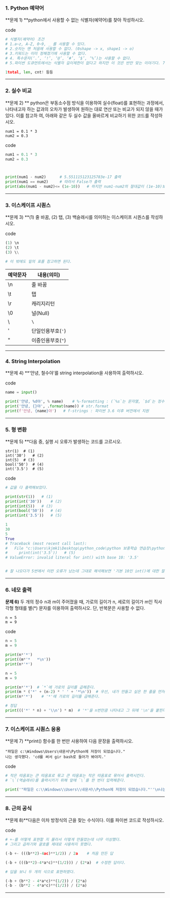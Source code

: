 ### 1. Python 예약어

**문제 1) **python에서 사용할 수 없는 식별자(예약어)를 찾아 작성하시오.



code

```python
# 식별자(예약어) 조건
# 1.a~z, A-Z, 0~9, _ 를 사용할 수 있다.
# 2.숫자는 맨 처음에 사용할 수 없다. (0shape -> x, shape1 -> o)
# 3.키워드는 이미 정해졌기에 사용할 수 없다.
# 4. 특수문자(‘.’, ‘!’, ‘@’, ‘#’, ‘$’, ‘%’)는 사용할 수 없다.
# 5.파이썬 도큐먼트에서는 식별자 길이제한이 없다고 하지만 이 것은 반만 맞는 이야기다. 79글자 많이 쓰면 PEP-8 기준에 의해 설정된 규칙을 어기게 된다. 즉, 79자 보다 많이 쓰지 말자.

1total, len, cnt! 등등

```



---



### 2. 실수 비교

**문제 2) ** python은 부동소수점 방식을 이용하여 실수(float)를 표현하는 과정에서, 나타내고자 하는 값과의 오차가 발생하여 원하는 대로 연산 또는 비교가 되지 않을 때가 있다. 이를 참고하 여, 아래와 같은 두 실수 값을 올바르게 비교하기 위한 코드를 작성하시오.

```
num1 = 0.1 * 3
num2 = 0.3
```

code

```python
num1 = 0.1 * 3
num2 = 0.3 



print(num1 - num2) 		# 5.551115123125783e-17 출력
print(num1 == num2) 	# 따라서 False가 출력
print(abs(num1 - num2)<= (1e-10))	# 하지만 num1-num2의 절대값이 (1e-10)보다 작거나 같으면 a와 										b는 같다고 볼 수 있다.
```



---



### 3. 이스케이프 시퀀스

**문제 3) **(1) 줄 바꿈, (2) 탭, (3) 백슬래시를 의미하는 이스케이프 시퀀스를 작성하시오.

code

``` python
(1) \n 
(2) \t
(3) \\

# 이 밖에도 밑의 표를 참고하면 된다.
```

| 예약문자 | 내용(의미)        |
| -------- | ----------------- |
| \n       | 줄 바꿈           |
| \t       | 탭                |
| \r       | 캐리지리턴        |
| \0       | 널(Null)          |
| \\       | `\`               |
| \'       | 단일인용부호(`'`) |
| \"       | 이중인용부호(`"`) |



---



### 4. String Interpolation

**문제 4) **‘안녕, 철수야’를 string interpolation을 사용하여 출력하시오.

code

```python
name = input()

print('안녕, %d야', % name)	# %-formatting : (`%s`는 문자열, `$d`는 정수, `%f`는 실수)
print('안녕, {}야', .format(name))	# str.format
print(f'안녕, {name}야')	# f-strings : 파이썬 3.6 이후 버전에서 지원
```



---



### 5. 형 변환

**문제 5) **다음 중, 실행 시 오류가 발생하는 코드를 고르시오.

```
str(1)	# (1)
int('30')	# (2)
int(5)	# (3)
bool('50')	# (4)
int('3.5')	# (5)
```

code

```python
# 값을 다 출력해보았다.

print(str(1))	# (1)
print(int('30'))	# (2)
print(int(5))	# (3)
print(bool('50'))	# (4)
print(int('3.5'))	# (5)

1
30
5
True
# Traceback (most recent call last):
#   File "c:\Users\kjmk1\Desktop\python_code\python 보충학습 연습장\python_practice_01.py", # line 81, in <module>
#     print(int('3.5'))   # (5)
# ValueError: invalid literal for int() with base 10: '3.5'


# 잘 나오다가 5번에서 이런 오류가 났는데 그대로 해석해보면 '기본 10인 int()에 대한 잘못된 리터럴'이라고 한다. str을 int로 바꿨지만 소수이기 때문에 오류가 난 것 같다.
```



---



### 6. 네모 출력

**문제 6)** 두 개의 정수 n과 m이 주어졌을 때, 가로의 길이가 n, 세로의 길이가 m인 직사각형 형태를 별(*) 문자를 이용하여 출력하시오. 단, 반복문은 사용할 수 없다.

```
n = 5
m = 9
```

code

```python
n = 5
m = 9

print(n*'*')
print((m*'*   *\n'))
print(n*'*')
```

```python
n = 5
m = 9

print(n*'*')  # `*`에 가로의 길이를 곱해준다.
print(m * ('*' + (n-2) * ' ' + '*\n'))  # 우선, 내가 만들고 싶은 한 줄을 먼저 코딩하고 거기에 맞는                                           세로줄의 값을 곱해준다.
print(n*'*')    # '*'에 가로의 길이를 곱해준다.
```



```python
# 정답
print((('*' * n) + '\\n') * m)	# '*'을 n번만큼 나타내고 그 뒤에 '\n'을 붙힌다. 그리고 m번만큼 출력한다.
```



---



### 7. 이스케이프 시퀀스 응용

**문제 7) **print() 함수를 한 번만 사용하여 다음 문장을 출력하시오.

```
"파일은 c:\Windows\Users\내문서\Python에 저장이 되었습니다."
나는 생각했다. 'cd를 써서 gir bash로 들어가 봐야지.'
```

code

```python
# 작은 따옴표는 큰 따옴표로 묶고 큰 따옴표는 작은 따옴표로 묶어서 출력시킨다.
# `\`(역슬래쉬)를 출력시키기 위해 앞에 `\`를 한 번더 입력해준다.

print('"파일은 c:\\Windows\\Users\\내문서\\Python에 저장이 되었습니다."''\n나는 생각했다.' " 'cd를 써서 gir bash로 들어가 봐야지.'")
```



---



### 8. 근의 공식

**문제 8)**다음은 이차 방정식의 근을 찾는 수식이다. 이를 파이썬 코드로 작성하시오.

code

```python
# +-를 어떻게 표현할 지 몰라서 이렇게 만들었는데 너무 이상했다.
# 그리고 곱하기와 괄호를 제대로 사용하지 못했다.

(-b +- (((b**2)-4ac)**1/2)) / 2a	# 처음 만든 답

(-b + (((b**2)-4*a*c)**(1/2))) / (2*a)	# 수정한 답이다.

# 답을 보니 두 개의 식으로 표현하였다.

(-b + (b**2 - 4*a*c)**(1/2)) / (2*a)
(-b - (b**2 - 4*a*c)**(1/2)) / (2*a)
```



---

